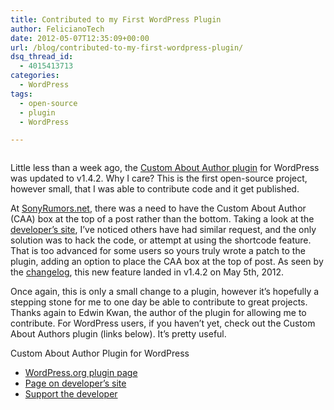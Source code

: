 ```yaml
---
title: Contributed to my First WordPress Plugin
author: FelicianoTech
date: 2012-05-07T12:35:09+00:00
url: /blog/contributed-to-my-first-wordpress-plugin/
dsq_thread_id:
  - 4015413713
categories:
  - WordPress
tags:
  - open-source
  - plugin
  - WordPress

---
```

<img class="aligncenter size-full wp-image-59" title="custom-about-author-screenshot" src="/assets/img/article/custom-about-author-screenshot1.png" alt="" />

Little less than a week ago, the <a title="Check out the plugin on WordPress.org" href="http://wordpress.org/extend/plugins/custom-about-author/" target="_blank">Custom About Author plugin</a> for WordPress was updated to v1.4.2. Why I care? This is the first open-source project, however small, that I was able to contribute code and it get published.

At <a title="Visit SonyRumors.net" href="http://sonyrumors.net" target="_blank">SonyRumors.net</a>, there was a need to have the Custom About Author (CAA) box at the top of a post rather than the bottom. Taking a look at the <a title="Official Page" href="http://littlehandytips.com/plugins/custom-about-author/" target="_blank">developer&#8217;s site</a>, I&#8217;ve noticed others have had similar request, and the only solution was to hack the code, or attempt at using the shortcode feature. That is too advanced for some users so yours truly wrote a patch to the plugin, adding an option to place the CAA box at the top of post. As seen by the <a title="Changelog" href="http://wordpress.org/extend/plugins/custom-about-author/changelog/" target="_blank">changelog</a>, this new feature landed in v1.4.2 on May 5th, 2012.

Once again, this is only a small change to a plugin, however it&#8217;s hopefully a stepping stone for me to one day be able to contribute to great projects. Thanks again to Edwin Kwan, the author of the plugin for allowing me to contribute. For WordPress users, if you haven&#8217;t yet, check out the Custom About Authors plugin (links below). It&#8217;s pretty useful.

Custom About Author Plugin for WordPress

  * <a href="http://wordpress.org/extend/plugins/custom-about-author/" target="_blank">WordPress.org plugin page</a>
  * <a href="http://littlehandytips.com/plugins/custom-about-author/" target="_blank">Page on developer&#8217;s site</a>
  * <a href="http://littlehandytips.com/support/" target="_blank">Support the developer</a>
